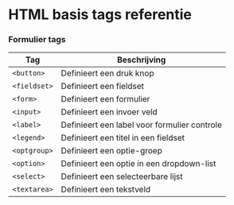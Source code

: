 HTML basis tags referentie
==========================

### Formulier tags

| Tag                  | Beschrijving                              |
| -------------------  | ----------------------------------------  |
| `<button>`| Definieert een druk knop |
| `<fieldset>` | Definieert een fieldset |
| `<form>` | Definieert een formulier |
| `<input>` | Definieert een invoer veld |
| `<label>` | Definieert een label voor formulier controle |
| `<legend>` | Definieert een titel in een fieldset |
| `<optgroup>` | Definieert een optie-groep |
| `<option>` | Definieert een optie in een dropdown-list |
| `<select>` | Definieert een selecteerbare lijst |
| `<textarea>` | Definieert een tekstveld |
